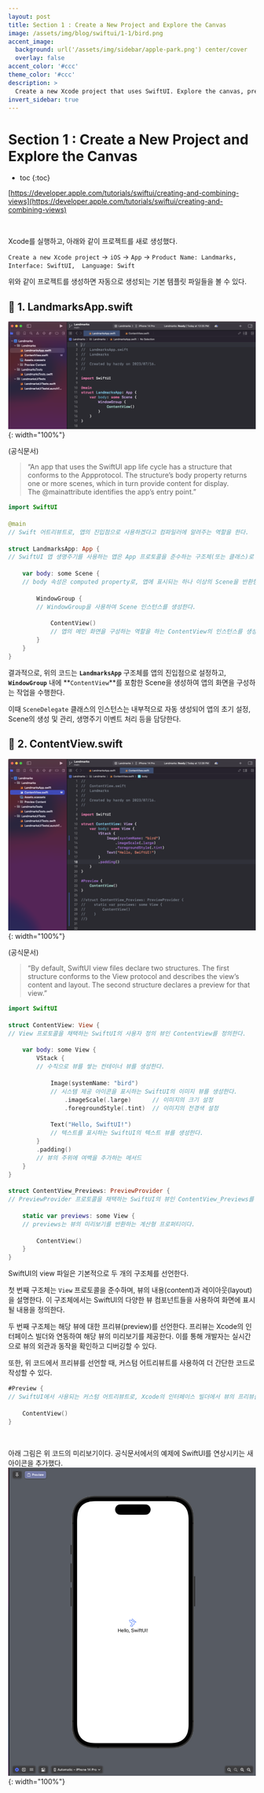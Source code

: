 ```yaml
---
layout: post
title: Section 1 : Create a New Project and Explore the Canvas
image: /assets/img/blog/swiftui/1-1/bird.png
accent_image: 
  background: url('/assets/img/sidebar/apple-park.png') center/cover
  overlay: false
accent_color: '#ccc'
theme_color: '#ccc'
description: >
  Create a new Xcode project that uses SwiftUI. Explore the canvas, previews, and the SwiftUI template code.
invert_sidebar: true
---
```


# Section 1 : Create a New Project and Explore the Canvas

* toc
{:toc}

[https://developer.apple.com/tutorials/swiftui/creating-and-combining-views](https://developer.apple.com/tutorials/swiftui/creating-and-combining-views)

<br>

Xcode를 실행하고, 아래와 같이 프로젝트를 새로 생성했다.

`Create a new Xcode project` → `iOS` → `App` → `Product Name: Landmarks,  Interface: SwiftUI,  Language: Swift`

위와 같이 프로젝트를 생성하면 자동으로 생성되는 기본 템플릿 파일들을 볼 수 있다.


## 📘 1. LandmarksApp.swift

![landmarksapp.swift](/assets/img/blog/swiftui/1-1/landmarksapp.png){: width="100%"}

(공식문서)
> “An app that uses the SwiftUI app life cycle has a structure that conforms to the Appprotocol. The structure’s body property returns one or more scenes, which in turn provide content for display. The @mainattribute identifies the app’s entry point.”

```swift
import SwiftUI

@main
// Swift 어트리뷰트로, 앱의 진입점으로 사용하겠다고 컴파일러에 알려주는 역할을 한다.

struct LandmarksApp: App {
// SwiftUI 앱 생명주기를 사용하는 앱은 App 프로토콜을 준수하는 구조체(또는 클래스)로 정의된다.

    var body: some Scene {
    // body 속성은 computed property로, 앱에 표시되는 하나 이상의 Scene을 반환한다.

        WindowGroup {
        // WindowGroup을 사용하여 Scene 인스턴스를 생성한다.

            ContentView()
            // 앱의 메인 화면을 구성하는 역할을 하는 ContentView의 인스턴스를 생성한다.
        }
    }
}
```

결과적으로, 위의 코드는 **`LandmarksApp`** 구조체를 앱의 진입점으로 설정하고, **`WindowGroup`** 내에 **`ContentView`**를 포함한 Scene을 생성하여 앱의 화면을 구성하는 작업을 수행한다. 

이때 `SceneDelegate` 클래스의 인스턴스는 내부적으로 자동 생성되어 앱의 초기 설정, Scene의 생성 및 관리, 생명주기 이벤트 처리 등을 담당한다.


## 📘 2. ContentView.swift

![contentview.swift](/assets/img/blog/swiftui/1-1/contentview.png){: width="100%"}

(공식문서)
> “By default, SwiftUI view files declare two structures. The first structure conforms to the View protocol and describes the view’s content and layout. The second structure declares a preview for that view.”

```swift
import SwiftUI

struct ContentView: View {
// View 프로토콜을 채택하는 SwiftUI의 사용자 정의 뷰인 ContentView를 정의한다.

    var body: some View {
        VStack {
        // 수직으로 뷰를 쌓는 컨테이너 뷰를 생성한다.

            Image(systemName: "bird")
            // 시스템 제공 아이콘을 표시하는 SwiftUI의 이미지 뷰를 생성한다.
                .imageScale(.large)      // 이미지의 크기 설정
                .foregroundStyle(.tint)  // 이미지의 전경색 설정

            Text("Hello, SwiftUI!")
            // 텍스트를 표시하는 SwiftUI의 텍스트 뷰를 생성한다.
        }
        .padding()
        // 뷰의 주위에 여백을 추가하는 메서드
    }
}

struct ContentView_Previews: PreviewProvider {
// PreviewProvider 프로토콜을 채택하는 SwiftUI의 뷰인 ContentView_Previews를 정의한다.

    static var previews: some View {
    // previews는 뷰의 미리보기를 반환하는 계산형 프로퍼티이다.

        ContentView()
    }
}
```

SwiftUI의 view 파일은 기본적으로 두 개의 구조체를 선언한다.

첫 번째 구조체는 `View` 프로토콜을 준수하며, 뷰의 내용(content)과 레이아웃(layout)을 설명한다.
이 구조체에서는 SwiftUI의 다양한 뷰 컴포넌트들을 사용하여 화면에 표시될 내용을 정의한다.

두 번째 구조체는 해당 뷰에 대한 프리뷰(preview)를 선언한다. 프리뷰는 Xcode의 인터페이스 빌더와 연동하여 해당 뷰의 미리보기를 제공한다. 이를 통해 개발자는 실시간으로 뷰의 외관과 동작을 확인하고 디버깅할 수 있다.

또한, 위 코드에서 프리뷰를 선언할 때, 커스텀 어트리뷰트를 사용하여 더 간단한 코드로 작성할 수 있다.
```swift
#Preview {
// SwiftUI에서 사용되는 커스텀 어트리뷰트로, Xcode의 인터페이스 빌더에서 뷰의 프리뷰를 제공하기 위해 사용

    ContentView()
}
```

<br>

아래 그림은 위 코드의 미리보기이다. 공식문서에서의 예제에 SwiftUI를 연상시키는 새 아이콘을 추가했다.
![contentview.swift](/assets/img/blog/swiftui/1-1/preview.png){: width="100%"}
